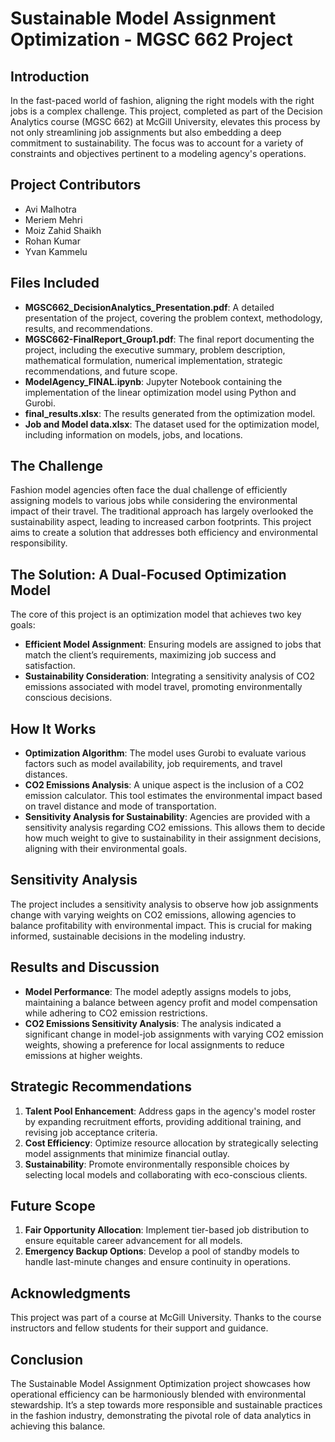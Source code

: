 # Sustainable Model Assignment Optimization - MGSC 662 Project

## Introduction
In the fast-paced world of fashion, aligning the right models with the right jobs is a complex challenge. This project, completed as part of the Decision Analytics course (MGSC 662) at McGill University, elevates this process by not only streamlining job assignments but also embedding a deep commitment to sustainability. The focus was to account for a variety of constraints and objectives pertinent to a modeling agency's operations.

## Project Contributors
- Avi Malhotra
- Meriem Mehri
- Moiz Zahid Shaikh
- Rohan Kumar
- Yvan Kammelu

## Files Included
- **MGSC662_DecisionAnalytics_Presentation.pdf**: A detailed presentation of the project, covering the problem context, methodology, results, and recommendations.
- **MGSC662-FinalReport_Group1.pdf**: The final report documenting the project, including the executive summary, problem description, mathematical formulation, numerical implementation, strategic recommendations, and future scope.
- **ModelAgency_FINAL.ipynb**: Jupyter Notebook containing the implementation of the linear optimization model using Python and Gurobi.
- **final_results.xlsx**: The results generated from the optimization model.
- **Job and Model data.xlsx**: The dataset used for the optimization model, including information on models, jobs, and locations.

## The Challenge
Fashion model agencies often face the dual challenge of efficiently assigning models to various jobs while considering the environmental impact of their travel. The traditional approach has largely overlooked the sustainability aspect, leading to increased carbon footprints. This project aims to create a solution that addresses both efficiency and environmental responsibility.

## The Solution: A Dual-Focused Optimization Model
The core of this project is an optimization model that achieves two key goals:

- **Efficient Model Assignment**: Ensuring models are assigned to jobs that match the client’s requirements, maximizing job success and satisfaction.
- **Sustainability Consideration**: Integrating a sensitivity analysis of CO2 emissions associated with model travel, promoting environmentally conscious decisions.

## How It Works
- **Optimization Algorithm**: The model uses Gurobi to evaluate various factors such as model availability, job requirements, and travel distances.
- **CO2 Emissions Analysis**: A unique aspect is the inclusion of a CO2 emission calculator. This tool estimates the environmental impact based on travel distance and mode of transportation.
- **Sensitivity Analysis for Sustainability**: Agencies are provided with a sensitivity analysis regarding CO2 emissions. This allows them to decide how much weight to give to sustainability in their assignment decisions, aligning with their environmental goals.

## Sensitivity Analysis
The project includes a sensitivity analysis to observe how job assignments change with varying weights on CO2 emissions, allowing agencies to balance profitability with environmental impact. This is crucial for making informed, sustainable decisions in the modeling industry.

## Results and Discussion
- **Model Performance**: The model adeptly assigns models to jobs, maintaining a balance between agency profit and model compensation while adhering to CO2 emission restrictions.
- **CO2 Emissions Sensitivity Analysis**: The analysis indicated a significant change in model-job assignments with varying CO2 emission weights, showing a preference for local assignments to reduce emissions at higher weights.

## Strategic Recommendations
1. **Talent Pool Enhancement**: Address gaps in the agency's model roster by expanding recruitment efforts, providing additional training, and revising job acceptance criteria.
2. **Cost Efficiency**: Optimize resource allocation by strategically selecting model assignments that minimize financial outlay.
3. **Sustainability**: Promote environmentally responsible choices by selecting local models and collaborating with eco-conscious clients.

## Future Scope
1. **Fair Opportunity Allocation**: Implement tier-based job distribution to ensure equitable career advancement for all models.
2. **Emergency Backup Options**: Develop a pool of standby models to handle last-minute changes and ensure continuity in operations.

## Acknowledgments
This project was part of a course at McGill University. Thanks to the course instructors and fellow students for their support and guidance.

## Conclusion
The Sustainable Model Assignment Optimization project showcases how operational efficiency can be harmoniously blended with environmental stewardship. It’s a step towards more responsible and sustainable practices in the fashion industry, demonstrating the pivotal role of data analytics in achieving this balance.
